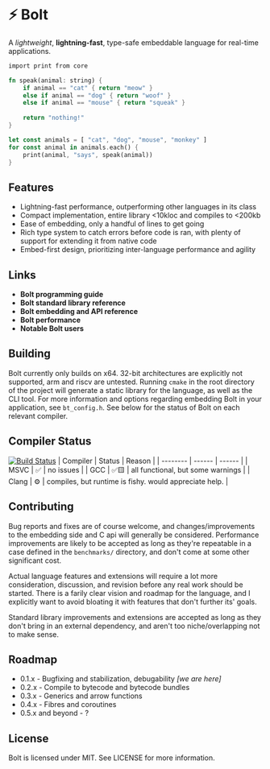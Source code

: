 # ⚡ Bolt
A *lightweight*, **lightning-fast**, type-safe embeddable language for real-time applications. 

```rust
import print from core

fn speak(animal: string) {
	if animal == "cat" { return "meow" }
	else if animal == "dog" { return "woof" }
	else if animal == "mouse" { return "squeak" }
	
	return "nothing!"
}

let const animals = [ "cat", "dog", "mouse", "monkey" ]
for const animal in animals.each() {
	print(animal, "says", speak(animal))
}
```

## Features
* Lightning-fast performance, outperforming other languages in its class
* Compact implementation, entire library <10kloc and compiles to <200kb
* Ease of embedding, only a handful of lines to get going
* Rich type system to catch errors before code is ran, with plenty of support for extending it from native code
* Embed-first design, prioritizing inter-language performance and agility  

## Links
* **Bolt programming guide**
* **Bolt standard library reference**
* **Bolt embedding and API reference**
* **Bolt performance**
* **Notable Bolt users**

## Building
Bolt currently only builds on x64. 32-bit architectures are explicitly not supported, arm and riscv are untested.
Running `cmake` in the root directory of the project will generate a static library for the language, as well as the CLI tool.
For more information and options regarding embedding Bolt in your application, see `bt_config.h`.
See below for the status of Bolt on each relevant compiler. 

## Compiler Status
[![Build Status](https://github.com/Beariish/bolt/actions/workflows/cmake-multi-platform.yml/badge.svg)](https://github.com/Beariish/bolt/actions/workflows/cmake-multi-platform.yml)
| Compiler | Status | Reason |
| -------- | ------ | ------ |
| MSVC     | ✅     | no issues |
| GCC      | ✅🟨  | all functional, but some warnings |
| Clang    | ⚙️     | compiles, but runtime is fishy. would appreciate help. |

## Contributing
Bug reports and fixes are of course welcome, and changes/improvements to the embedding side and C api will generally be considered. Performance improvements are likely to be accepted as long as they're repeatable in a case defined in the `benchmarks/` directory, and don't come at some other significant cost.

Actual language features and extensions will require a lot more consideration, discussion, and revision before any real work should be started. There is a farily clear vision and roadmap for the language, and I explicitly want to avoid bloating it with features that don't further its' goals. 

Standard library improvements and extensions are accepted as long as they don't bring in an external dependency, and aren't too niche/overlapping not to make sense.

## Roadmap
* 0.1.x - Bugfixing and stabilization, debugability *[we are here]*
* 0.2.x - Compile to bytecode and bytecode bundles
* 0.3.x - Generics and arrow functions
* 0.4.x - Fibres and coroutines
* 0.5.x and beyond - ? 

## License
Bolt is licensed under MIT. See LICENSE for more information.